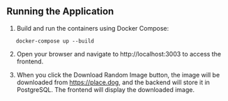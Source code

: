 ## Running the Application

1. Build and run the containers using Docker Compose:

```
   docker-compose up --build
```

2. Open your browser and navigate to http://localhost:3003 to access the frontend.

3. When you click the Download Random Image button, the image will be downloaded from https://place.dog, and the backend will store it in PostgreSQL. The frontend will display the downloaded image.

